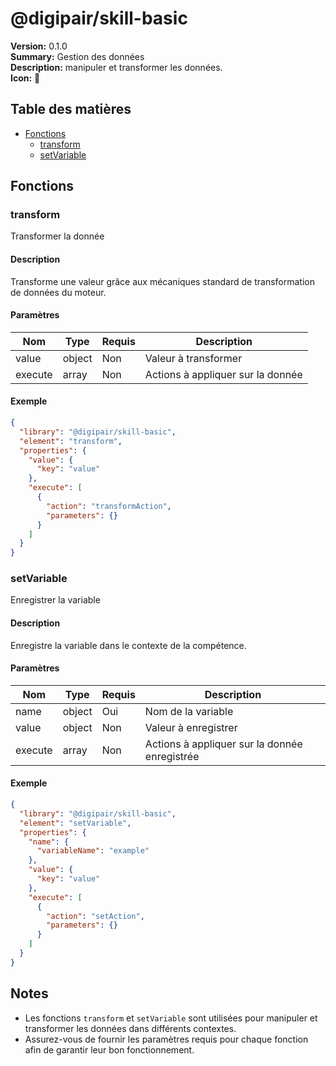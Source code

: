 # @digipair/skill-basic

**Version:** 0.1.0  
**Summary:** Gestion des données  
**Description:** manipuler et transformer les données.  
**Icon:** 📝

## Table des matières

- [Fonctions](#fonctions)
  - [transform](#transform)
  - [setVariable](#setvariable)

## Fonctions

### transform

Transformer la donnée

#### Description

Transforme une valeur grâce aux mécaniques standard de transformation de données du moteur.

#### Paramètres

| Nom     | Type   | Requis | Description                       |
| ------- | ------ | ------ | --------------------------------- |
| value   | object | Non    | Valeur à transformer              |
| execute | array  | Non    | Actions à appliquer sur la donnée |

#### Exemple

```json
{
  "library": "@digipair/skill-basic",
  "element": "transform",
  "properties": {
    "value": {
      "key": "value"
    },
    "execute": [
      {
        "action": "transformAction",
        "parameters": {}
      }
    ]
  }
}
```

### setVariable

Enregistrer la variable

#### Description

Enregistre la variable dans le contexte de la compétence.

#### Paramètres

| Nom     | Type   | Requis | Description                                   |
| ------- | ------ | ------ | --------------------------------------------- |
| name    | object | Oui    | Nom de la variable                            |
| value   | object | Non    | Valeur à enregistrer                          |
| execute | array  | Non    | Actions à appliquer sur la donnée enregistrée |

#### Exemple

```json
{
  "library": "@digipair/skill-basic",
  "element": "setVariable",
  "properties": {
    "name": {
      "variableName": "example"
    },
    "value": {
      "key": "value"
    },
    "execute": [
      {
        "action": "setAction",
        "parameters": {}
      }
    ]
  }
}
```

## Notes

- Les fonctions `transform` et `setVariable` sont utilisées pour manipuler et transformer les données dans différents contextes.
- Assurez-vous de fournir les paramètres requis pour chaque fonction afin de garantir leur bon fonctionnement.
